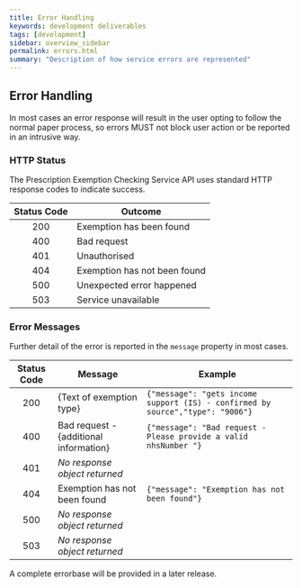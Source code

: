 ```yaml
---
title: Error Handling
keywords: development deliverables
tags: [development]
sidebar: overview_sidebar
permalink: errors.html
summary: "Description of how service errors are represented"
---
```



## Error Handling ##

In most cases an error response will result in the user opting to follow the normal paper process, so errors MUST not block user action or be reported in an intrusive way.

### HTTP Status ###
The Prescription Exemption Checking Service API uses standard HTTP response codes to indicate success.

| Status Code   | Outcome                           |
|:-------------:|-----------------------------------|
| 200           | Exemption has been found          |
| 400           | Bad request                       |
| 401           | Unauthorised                      |
| 404           | Exemption has not been found      |
| 500           | Unexpected error happened         |
| 503           | Service unavailable               |

### Error Messages ###
Further detail of the error is reported in the `message` property in most cases.

| Status Code   | Message                           | Example                         |
|:-------------:|-----------------------------------|---------------------------------|
| 200           | {Text of exemption type}          | `{"message": "gets income support (IS) - confirmed by source","type": "9006"}` |
| 400           | Bad request - {additional information} | `{"message": "Bad request - Please provide a valid nhsNumber "}`|
| 401           | *No response object returned*     |                                 |
| 404           | Exemption has not been found      | `{"message": "Exemption has not been found"}`|
| 500           | *No response object returned*     |                                 |
| 503           | *No response object returned*     |                                 |

A complete errorbase will be provided in a later release.
